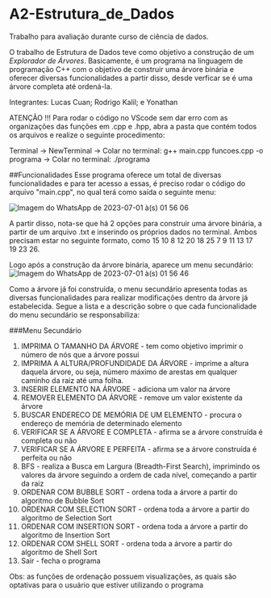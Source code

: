 # A2-Estrutura_de_Dados
Trabalho para avaliação durante curso de ciência de dados.

O trabalho de Estrutura de Dados teve como objetivo a construção de um *Explorador de Árvores*. Basicamente, é um programa na linguagem de programação C++ com o objetivo de construir uma árvore binária e oferecer diversas funcionalidades a partir disso, desde verficar se é uma árvore completa até ordená-la.

Integrantes: Lucas Cuan; Rodrigo Kalil; e Yonathan

ATENÇÃO !!!
Para rodar o código no VScode sem dar erro com as organizações das funções em .cpp e .hpp, abra a pasta que contém todos os arquivos e realize o seguinte procedimento: 

Terminal -> NewTerminal -> Colar no terminal: g++ main.cpp funcoes.cpp -o programa -> Colar no terminal: ./programa

##Funcionalidades
Esse programa oferece um total de diversas funcionalidades e para ter acesso a essas, é preciso rodar o código do arquivo "main.cpp", no qual terá como saída o seguinte menu:

![Imagem do WhatsApp de 2023-07-01 à(s) 01 56 06](https://github.com/Superalien10/A2-Estrutura_de_Dados/assets/103382148/e465ac21-75f7-42db-8088-8f1c6517fae7)

A partir disso, nota-se que há 2 opções para construir uma árvore binária, a partir de um arquivo .txt e inserindo os próprios dados no terminal. Ambos precisam estar no seguinte formato, como 15 10 8 12 20 18 25 7 9 11 13 17 19 23 26. 

Logo após a construção da árvore binária, aparece um menu secundário:
![Imagem do WhatsApp de 2023-07-01 à(s) 01 56 46](https://github.com/Superalien10/A2-Estrutura_de_Dados/assets/103382148/4e8465e8-4107-4fe7-aba8-6a0967c58bd6)

Como a árvore já foi construída, o menu secundário apresenta todas as diversas funcionalidades para realizar modificações dentro da árvore já estabelecida. Segue a lista e a descrição sobre o que cada funcionalidade do menu secundário se responsabiliza:

###Menu Secundário
1. IMPRIMA O TAMANHO DA ÁRVORE - tem como objetivo imprimir o número de nós que a árvore possui
2. IMPRIMA A ALTURA/PROFUNDIDADE DA ÁRVORE - imprime a altura daquela árvore, ou seja, número máximo de arestas em qualquer caminho da raiz até uma folha.
3. INSERIR ELEMENTO NA ÁRVORE - adiciona um valor na árvore
4. REMOVER ELEMENTO DA ÁRVORE - remove um valor existente da árvore
5. BUSCAR ENDERECO DE MEMÓRIA DE UM ELEMENTO - procura o endereço de memória de determinado elemento
6. VERIFICAR SE A ÁRVORE E COMPLETA - afirma se a árvore construída é completa ou não
7. VERIFICAR SE A ÁRVORE E PERFEITA - afirma se a árvore construída é perfeita ou não
8. BFS - realiza a Busca em Largura (Breadth-First Search), imprimindo os valores da árvore seguindo a ordem de cada nível, começando a partir da raiz
9. ORDENAR COM BUBBLE SORT - ordena toda a árvore a partir do algoritmo de Bubble Sort
10. ORDENAR COM SELECTION SORT - ordena toda a árvore a partir do algoritmo de Selection Sort
11. ORDENAR COM INSERTION SORT - ordena toda a árvore a partir do algoritmo de Insertion Sort
12. ORDENAR COM SHELL SORT - ordena toda a árvore a partir do algoritmo de Shell Sort
13. Sair - fecha o programa

Obs: as funções de ordenação possuem visualizações, as quais são optativas para o usuário que estiver utilizando o programa

